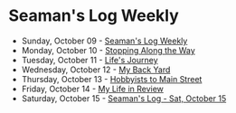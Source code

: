 # Seaman's Log Weekly

* Sunday, October 09 - [Seaman's Log Weekly](10-09)
* Monday, October 10 - [Stopping Along the Way](10-10)
* Tuesday, October 11 - [Life's Journey](10-11)
* Wednesday, October 12 - [My Back Yard](10-12)
* Thursday, October 13 - [Hobbyists to Main Street](10-13)
* Friday, October 14 - [My Life in Review](10-14)
* Saturday, October 15 - [Seaman's Log - Sat, October 15](10-15)
